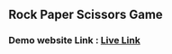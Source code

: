 <h2>Rock Paper Scissors Game</h2>
<h3>
  Demo website Link :
  <a href="https://rock-paper-scissor-game-three-red.vercel.app/">Live Link</a>
</h3>
